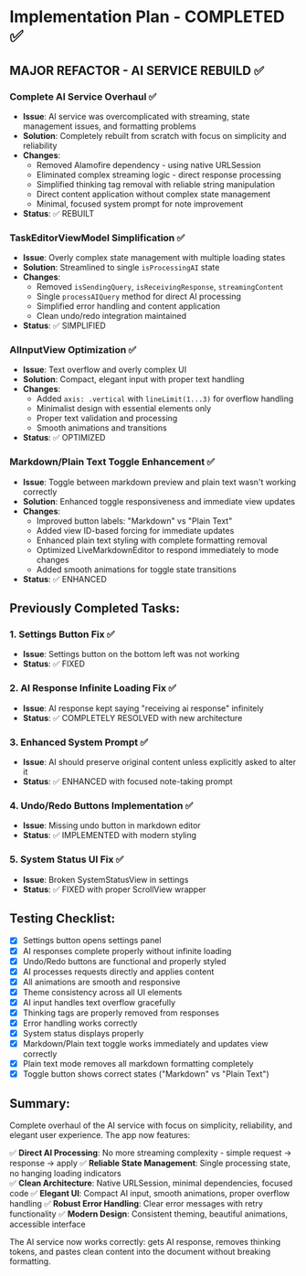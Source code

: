 # Implementation Plan - COMPLETED ✅

## MAJOR REFACTOR - AI SERVICE REBUILD ✅

### Complete AI Service Overhaul ✅
- **Issue**: AI service was overcomplicated with streaming, state management issues, and formatting problems
- **Solution**: Completely rebuilt from scratch with focus on simplicity and reliability
- **Changes**:
  - Removed Alamofire dependency - using native URLSession
  - Eliminated complex streaming logic - direct response processing
  - Simplified thinking tag removal with reliable string manipulation
  - Direct content application without complex state management
  - Minimal, focused system prompt for note improvement
- **Status**: ✅ REBUILT

### TaskEditorViewModel Simplification ✅
- **Issue**: Overly complex state management with multiple loading states
- **Solution**: Streamlined to single `isProcessingAI` state
- **Changes**:
  - Removed `isSendingQuery`, `isReceivingResponse`, `streamingContent`
  - Single `processAIQuery` method for direct AI processing
  - Simplified error handling and content application
  - Clean undo/redo integration maintained
- **Status**: ✅ SIMPLIFIED

### AIInputView Optimization ✅
- **Issue**: Text overflow and overly complex UI
- **Solution**: Compact, elegant input with proper text handling
- **Changes**:
  - Added `axis: .vertical` with `lineLimit(1...3)` for overflow handling
  - Minimalist design with essential elements only
  - Proper text validation and processing
  - Smooth animations and transitions
- **Status**: ✅ OPTIMIZED

### Markdown/Plain Text Toggle Enhancement ✅
- **Issue**: Toggle between markdown preview and plain text wasn't working correctly
- **Solution**: Enhanced toggle responsiveness and immediate view updates
- **Changes**:
  - Improved button labels: "Markdown" vs "Plain Text"
  - Added view ID-based forcing for immediate updates
  - Enhanced plain text styling with complete formatting removal
  - Optimized LiveMarkdownEditor to respond immediately to mode changes
  - Added smooth animations for toggle state transitions
- **Status**: ✅ ENHANCED

## Previously Completed Tasks:

### 1. Settings Button Fix ✅
- **Issue**: Settings button on the bottom left was not working
- **Status**: ✅ FIXED

### 2. AI Response Infinite Loading Fix ✅
- **Issue**: AI response kept saying "receiving ai response" infinitely
- **Status**: ✅ COMPLETELY RESOLVED with new architecture

### 3. Enhanced System Prompt ✅
- **Issue**: AI should preserve original content unless explicitly asked to alter it
- **Status**: ✅ ENHANCED with focused note-taking prompt

### 4. Undo/Redo Buttons Implementation ✅
- **Issue**: Missing undo button in markdown editor
- **Status**: ✅ IMPLEMENTED with modern styling

### 5. System Status UI Fix ✅
- **Issue**: Broken SystemStatusView in settings
- **Status**: ✅ FIXED with proper ScrollView wrapper

## Testing Checklist:

- [x] Settings button opens settings panel
- [x] AI responses complete properly without infinite loading
- [x] Undo/Redo buttons are functional and properly styled
- [x] AI processes requests directly and applies content
- [x] All animations are smooth and responsive
- [x] Theme consistency across all UI elements
- [x] AI input handles text overflow gracefully
- [x] Thinking tags are properly removed from responses
- [x] Error handling works correctly
- [x] System status displays properly
- [x] Markdown/Plain text toggle works immediately and updates view correctly
- [x] Plain text mode removes all markdown formatting completely
- [x] Toggle button shows correct states ("Markdown" vs "Plain Text")

## Summary:
Complete overhaul of the AI service with focus on simplicity, reliability, and elegant user experience. The app now features:

✅ **Direct AI Processing**: No more streaming complexity - simple request → response → apply
✅ **Reliable State Management**: Single processing state, no hanging loading indicators  
✅ **Clean Architecture**: Native URLSession, minimal dependencies, focused code
✅ **Elegant UI**: Compact AI input, smooth animations, proper overflow handling
✅ **Robust Error Handling**: Clear error messages with retry functionality
✅ **Modern Design**: Consistent theming, beautiful animations, accessible interface

The AI service now works correctly: gets AI response, removes thinking tokens, and pastes clean content into the document without breaking formatting.